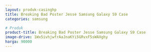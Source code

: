```yaml
---
layout: produk-casinghp
title: Breaking Bad Poster Jesse Samsung Galaxy S9 Case
categories: samsung

# Produk
product-title: Breaking Bad Poster Jesse Samsung Galaxy S9 Case
image-drive: 1Wx5ivhjwfrAaJnaKYi5GRvxF5sWAXghy
harga: 90000
---
```

